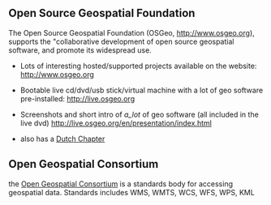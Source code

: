 ## Open Source Geospatial Foundation

The Open Source Geospatial Foundation (OSGeo, http://www.osgeo.org), supports the "collaborative development of open source geospatial software, and promote its widespread use.

- Lots of interesting hosted/supported projects available on the website: http://www.osgeo.org

- Bootable live cd/dvd/usb stick/virtual machine with a lot of geo software pre-installed: http://live.osgeo.org

- Screenshots and short intro of _a_lot_ of geo software (all included in the live dvd) http://live.osgeo.org/en/presentation/index.html

- also has a [Dutch Chapter](http://wiki.osgeo.org/wiki/Nederlands)

## Open Geospatial Consortium

the [Open Geospatial Consortium](http://www.opengeospatial.org/) is a standards body for accessing geospatial data. Standards includes WMS, WMTS, WCS, WFS, WPS, KML


